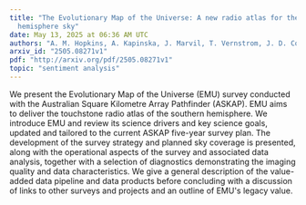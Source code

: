 ```yaml
---
title: "The Evolutionary Map of the Universe: A new radio atlas for the southern
  hemisphere sky"
date: May 13, 2025 at 06:36 AM UTC
authors: "A. M. Hopkins, A. Kapinska, J. Marvil, T. Vernstrom, J. D. Collier, R. P. Norris, Y. A. Gordon, S. W. Duchesne, L. Rudnick, N. Gupta, E. Carretti, C. S. Anderson, S. Dai, G. Gürkan, D. Parkinson, I. Prandoni, S. Riggi, C. S. Saraf, Y. K. Ma, M. D. Filipović, G. Umana, B. Bahr-Kalus, B. S. Koribalski, E. Lenc, A. Ingallinera, J. Afonso, A. Ahmad, U. T. Ahmed, E. L. Alexander, H. Andernach, J. Asorey, A. J. Battisti, M. Bilicki, A. Botteon, M. J. I. Brown, M. Brüggen, M. Cowley, K. C. Dage, C. L. Hale, M. J. Hardcastle, R. Kothes, S. Lazarević, Y. -T. Lin, K. J. Luken, J. P. Moss, J. Prathap, S. F. Rahman, T. H. Reiprich, C. J. Riseley, M. Salvato, N. Seymour, S. S. Shabala, D. J. B. Smith, M. Vaccari, J. Th. van Loon, O. I. Wong, R. Z. E. Alsaberi, A. D. Asher, B. D. Ball, D. Barbosa, N. Biava, A. C. Bradley, R. Carvajal, E. J. Crawford, T. J. Galvin, M. T. Huynh, D. A. Leahy, I. Matute, V. A. Moss, C. Pappalardo, Z. J. Smeaton, V. Velović, T. Zafar"
arxiv_id: "2505.08271v1"
pdf: "http://arxiv.org/pdf/2505.08271v1"
topic: "sentiment analysis"
---
```


We present the Evolutionary Map of the Universe (EMU) survey conducted with the Australian Square Kilometre Array Pathfinder (ASKAP). EMU aims to deliver the touchstone radio atlas of the southern hemisphere. We introduce EMU and review its science drivers and key science goals, updated and tailored to the current ASKAP five-year survey plan. The development of the survey strategy and planned sky coverage is presented, along with the operational aspects of the survey and associated data analysis, together with a selection of diagnostics demonstrating the imaging quality and data characteristics. We give a general description of the value-added data pipeline and data products before concluding with a discussion of links to other surveys and projects and an outline of EMU's legacy value.
